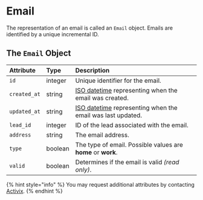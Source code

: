 # Email

The representation of an email is called an `Email` object. Emails are identified by a unique incremental ID.

## The `Email` Object

| **Attribute** | **Type** | **Description** |
| :--- | :--- | :--- |
| `id` | integer | Unique identifier for the email. |
| `created_at` | string | [ISO datetime](https://en.wikipedia.org/wiki/ISO_8601) representing when the email was created. |
| `updated_at` | string | [ISO datetime](https://en.wikipedia.org/wiki/ISO_8601) representing when the email was last updated. |
| `lead_id` | integer | ID of the lead associated with the email. |
| `address` | string | The email address. |
| `type` | boolean | The type of email. Possible values are **home** or **work**. |
| `valid` | boolean | Determines if the email is valid _\(read only\)_. |

{% hint style="info" %}
You may request additional attributes by contacting [Activix](https://activix.ca/en/contact-us).
{% endhint %}

